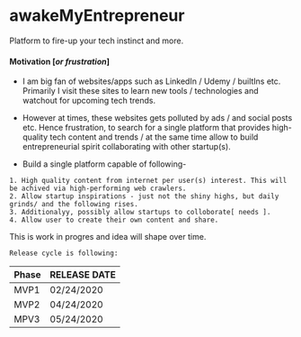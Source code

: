 # awakeMyEntrepreneur
Platform to fire-up your tech instinct and more.

#### Motivation [<i>or frustration</i>]

* I am big fan of websites/apps such as LinkedIn / Udemy / builtIns etc. Primarily I visit these sites to learn new tools / technologies and watchout for upcoming tech trends.
* However at times, these websites gets polluted by ads / and social posts etc. Hence frustration, to search for a single platform that provides high-quality tech content and trends / at the same time allow to build entrepreneurial spirit collaborating with other startup(s).

* Build a single platform capable of following-
```
1. High quality content from internet per user(s) interest. This will be achived via high-performing web crawlers.
2. Allow startup inspirations - just not the shiny highs, but daily grinds/ and the following rises.
3. Additionalyy, possibly allow startups to colloborate[ needs ].
4. Allow user to create their own content and share.
```
This is work in progres and idea will shape over time. 

```
Release cycle is following:
```
| Phase  |RELEASE DATE|
| ------ |----------- |
| MVP1 | 02/24/2020  |
| MVP2 | 04/24/2020  |
| MPV3 | 05/24/2020  |
